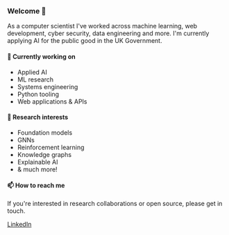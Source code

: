 ### Welcome 👋

As a computer scientist I've worked across machine learning, web development, cyber security, data engineering and more. I'm currently applying AI for the public good in the UK Government.

#### 🔭 Currently working on
* Applied AI
* ML research
* Systems engineering
* Python tooling
* Web applications & APIs

#### 🤔 Research interests
* Foundation models
* GNNs
* Reinforcement learning
* Knowledge graphs
* Explainable AI
* & much more! 

#### 📫 How to reach me
If you're interested in research collaborations or open source, please get in touch.

[LinkedIn](https://www.linkedin.com/in/gavin-e-6b34b8113/)
